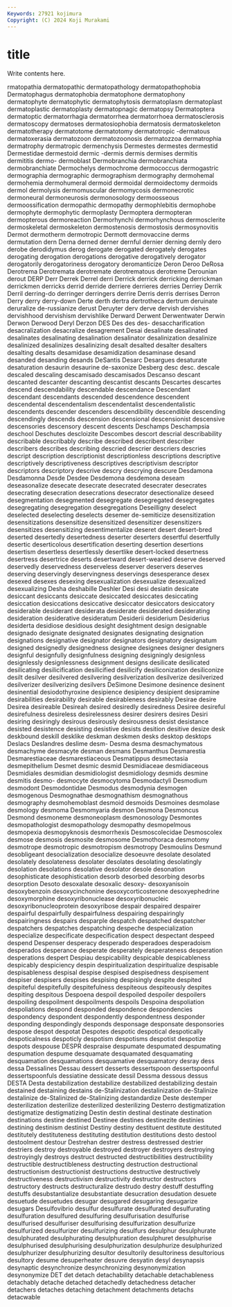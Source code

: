 ```yaml
---
Keywords: 27921 kojimura
Copyright: (C) 2024 Koji Murakami
---
```


# title

Write contents here.



rmatopathia dermatopathic dermatopathology dermatopathophobia Dermatophagus dermatophobia dermatophone dermatophony
dermatophyte dermatophytic dermatophytosis dermatoplasm dermatoplast dermatoplastic dermatoplasty dermatopnagic dermatopsy Dermatoptera
dermatoptic dermatorrhagia dermatorrhea dermatorrhoea dermatosclerosis dermatoscopy dermatoses dermatosiophobia dermatosis dermatoskeleton
dermatotherapy dermatotome dermatotomy dermatotropic -dermatous dermatoxerasia dermatozoon dermatozoonosis dermatozzoa dermatrophia
dermatrophy dermatropic dermenchysis Dermestes dermestes dermestid Dermestidae dermestoid dermic -dermis
dermis dermises dermitis dermititis dermo- dermoblast Dermobranchia dermobranchiata dermobranchiate Dermochelys
dermochrome dermococcus dermogastric dermographia dermographic dermographism dermography dermohemal dermohemia dermohumeral
dermoid dermoidal dermoidectomy dermoids dermol dermolysis dermomuscular dermomycosis dermonecrotic dermoneural
dermoneurosis dermonosology dermoosseous dermoossification dermopathic dermopathy dermophlebitis dermophobe dermophyte dermophytic
dermoplasty Dermoptera dermopteran dermopterous dermoreaction Dermorhynchi dermorhynchous dermosclerite dermoskeletal dermoskeleton
dermostenosis dermostosis dermosynovitis Dermot dermotherm dermotropic Dermott dermovaccine derms dermutation
dern Derna derned derner dernful dernier derning dernly dero derobe
derodidymus derog derogate derogated derogately derogates derogating derogation derogations derogative
derogatively derogator derogatorily derogatoriness derogatory deromanticize Deron Deroo DeRosa Derotrema
Derotremata derotremate derotrematous derotreme Derounian derout DERP Derr Derrek Derrel
derri Derrick derrick derricking derrickman derrickmen derricks derrid derride derriere
derrieres derries Derriey Derrik Derril derring-do derringer derringers derrire Derris
derris derrises Derron Derry derry derry-down Derte derth dertra dertrotheca
dertrum deruinate deruralize de-russianize derust Deruyter derv derve dervish dervishes
dervishhood dervishism dervishlike Derward Derwent Derwentwater Derwin Derwon Derwood Deryl
Derzon DES Des des des- desaccharification desacralization desacralize desagrement Desai
desalinate desalinated desalinates desalinating desalination desalinator desalinization desalinize desalinized desalinizes
desalinizing desalt desalted desalter desalters desalting desalts desamidase desamidization desaminase
desand desanded desanding desands DeSantis Desarc Desargues desaturate desaturation desaurin
desaurine de-saxonize Desberg desc desc. descale descaled descaling descamisado descamisados
Descanso descant descanted descanter descanting descantist descants Descartes descartes descend
descendability descendable descendance Descendant descendant descendants descended descendence descendent descendental
descendentalism descendentalist descendentalistic descendents descender descenders descendibility descendible descending descendingly
descends descension descensional descensionist descensive descensories descensory descent descents Deschamps
Deschampsia deschool Deschutes descloizite Descombes descort descrial describability describable describably
describe described describent describer describers describes describing descried descrier descriers
descries descript description descriptionist descriptionless descriptions descriptive descriptively descriptiveness descriptives
descriptivism descriptor descriptors descriptory descrive descry descrying descure Desdamona Desdamonna
Desde Desdee Desdemona desdemona deseam deseasonalize desecate desecrate desecrated desecrater
desecrates desecrating desecration desecrations desecrator desectionalize deseed desegmentation desegmented desegregate
desegregated desegregates desegregating desegregation desegregations Deseilligny deselect deselected deselecting deselects
desemer de-semiticize desensitization desensitizations desensitize desensitized desensitizer desensitizers desensitizes desensitizing
desentimentalize deseret desert desert-bred deserted desertedly desertedness deserter deserters desertful
desertfully desertic deserticolous desertification deserting desertion desertions desertism desertless desertlessly
desertlike desert-locked desertness desertress desertrice deserts desertward desert-wearied deserve deserved
deservedly deservedness deserveless deserver deservers deserves deserving deservingly deservingness deservings
desesperance desex desexed desexes desexing desexualization desexualize desexualized desexualizing Desha
deshabille Deshler Desi desi desiatin desicate desiccant desiccants desiccate desiccated
desiccates desiccating desiccation desiccations desiccative desiccator desiccators desiccatory desiderable desiderant
desiderata desiderate desiderated desiderating desideration desiderative desideratum Desiderii desiderium Desiderius
desiderta desidiose desidious desight desightment design designable designado designate designated
designates designating designation designations designative designator designators designatory designatum designed
designedly designedness designee designees designer designers designful designfully designfulness designing
designingly designless designlessly designlessness designment designs desilicate desilicated desilicating desilicification
desilicified desilicify desiliconization desiliconize desilt desilver desilvered desilvering desilverization desilverize
desilverized desilverizer desilverizing desilvers DeSimone Desimone desinence desinent desinential desiodothyroxine
desipience desipiency desipient desipramine desirabilities desirability desirable desirableness desirably Desirae
desire Desirea desireable Desireah desired desiredly desiredness Desiree desireful desirefulness
desireless desirelessness desirer desirers desires Desiri desiring desiringly desirous desirously
desirousness desist desistance desisted desistence desisting desistive desists desition desitive
desize desk deskbound deskill desklike deskman deskmen desks desktop desktops
Deslacs Deslandres deslime desm- Desma desma desmachymatous desmachyme desmacyte desman
desmans Desmanthus Desmarestia Desmarestiaceae desmarestiaceous Desmatippus desmectasia desmepithelium Desmet desmic
desmid Desmidiaceae desmidiaceous Desmidiales desmidian desmidiologist desmidiology desmids desmine desmitis
desmo- desmocyte desmocytoma Desmodactyli Desmodium desmodont Desmodontidae Desmodus desmodynia desmogen
desmogenous Desmognathae desmognathism desmognathous desmography desmohemoblast desmoid desmoids Desmoines desmolase
desmology desmoma Desmomyaria desmon Desmona Desmoncus Desmond desmoneme desmoneoplasm desmonosology
Desmontes desmopathologist desmopathology desmopathy desmopelmous desmopexia desmopyknosis desmorrhexis Desmoscolecidae Desmoscolex
desmose desmosis desmosite desmosome Desmothoraca desmotomy desmotrope desmotropic desmotropism desmotropy
Desmoulins Desmund desobligeant desocialization desocialize desoeuvre desolate desolated desolately desolateness
desolater desolates desolating desolatingly desolation desolations desolative desolator desole desonation
desophisticate desophistication desorb desorbed desorbing desorbs desorption Desoto desoxalate desoxalic
desoxy- desoxyanisoin desoxybenzoin desoxycinchonine desoxycorticosterone desoxyephedrine desoxymorphine desoxyribonuclease desoxyribonucleic desoxyribonucleoprotein
desoxyribose despair despaired despairer despairful despairfully despairfulness despairing despairingly despairingness
despairs desparple despatch despatched despatcher despatchers despatches despatching despeche despecialization
despecialize despecificate despecification despect despectant despeed despend Despenser desperacy desperado
desperadoes desperadoism desperados desperance desperate desperately desperateness desperation desperations despert
Despiau despicability despicable despicableness despicably despiciency despin despiritualization despiritualize despisable
despisableness despisal despise despised despisedness despisement despiser despisers despises despising
despisingly despite despited despiteful despitefully despitefulness despiteous despiteously despites despiting
despitous Despoena despoil despoiled despoiler despoilers despoiling despoilment despoilments despoils
Despoina despoliation despoliations despond desponded despondence despondencies despondency despondent despondently
despondentness desponder desponding despondingly desponds desponsage desponsate desponsories despose despot
despotat Despotes despotic despotical despotically despoticalness despoticly despotism despotisms despotist
despotize despots despouse DESPR despraise despumate despumated despumating despumation despume
desquamate desquamated desquamating desquamation desquamations desquamative desquamatory desray dess dessa
Dessalines Dessau dessert desserts dessertspoon dessertspoonful dessertspoonfuls dessiatine dessicate dessil
Dessma dessous dessus DESTA Desta destabilization destabilize destabilized destabilizing destain
destained destaining destains de-Stalinization destalinization de-Stalinize destalinize de-Stalinized de-Stalinizing destandardize
Deste destemper desterilization desterilize desterilized desterilizing Desterro destigmatization destigmatize destigmatizing
Destin destin destinal destinate destination destinations destine destined Destinee destines
destinezite destinies destining destinism destinist Destiny destiny destituent destitute destituted
destitutely destituteness destituting destitution destitutions desto destool destoolment destour Destrehan
destrer destress destressed destrier destriers destroy destroyable destroyed destroyer destroyers
destroying destroyingly destroys destruct destructed destructibilities destructibility destructible destructibleness destructing
destruction destructional destructionism destructionist destructions destructive destructively destructiveness destructivism destructivity
destructor destructors destructory destructs destructuralize destrudo destry destuff destuffing destuffs
desubstantialize desubstantiate desucration desudation desuete desuetude desuetudes desugar desugared desugaring
desugarize desugars Desulfovibrio desulfur desulfurate desulfurated desulfurating desulfuration desulfured desulfuring
desulfurisation desulfurise desulfurised desulfuriser desulfurising desulfurization desulfurize desulfurized desulfurizer desulfurizing
desulfurs desulphur desulphurate desulphurated desulphurating desulphuration desulphuret desulphurise desulphurised desulphurising
desulphurization desulphurize desulphurized desulphurizer desulphurizing desultor desultorily desultoriness desultorious desultory
desume desuperheater desuvre desyatin desyl desynapsis desynaptic desynchronize desynchronizing desynonymization
desynonymize DET det detach detachability detachable detachableness detachably detache detached
detachedly detachedness detacher detachers detaches detaching detachment detachments detachs detacwable

